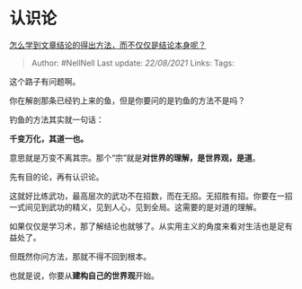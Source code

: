 # 认识论
[怎么学到文章结论的得出方法，而不仅仅是结论本身呢？](https://www.zhihu.com/question/452351201/answer/1813110804)

> Author: #NellNell
Last update: *22/08/2021*
Links:
Tags:

这个路子有问题啊。

你在解剖那条已经钓上来的鱼，但是你要问的是钓鱼的方法不是吗？

钓鱼的方法其实就一句话：

**千变万化，其道一也。**

意思就是万变不离其宗。那个“宗”就是**对世界的理解，是世界观，是道**。

先有目的论，再有认识论。

这就好比练武功，最高层次的武功不在招数，而在无招。无招胜有招。你要在一招一式间见到武功的精义，见到人心，见到全局。这需要的是对道的理解。

如果仅仅是学习术，那了解结论也就够了。从实用主义的角度来看对生活也是足有益处了。

但既然你问方法，那就不得不回到根本。

也就是说，你要从**建构自己的世界观**开始。


